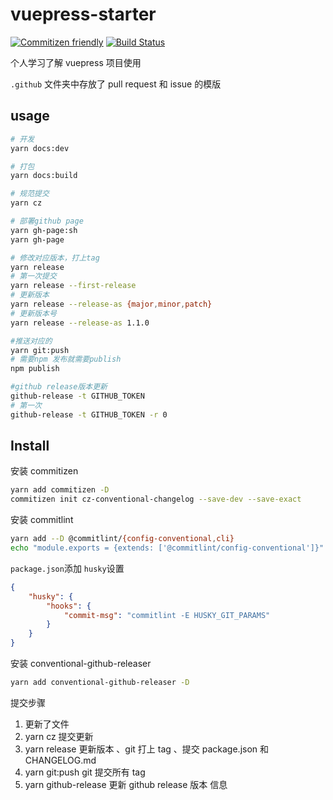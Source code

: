 # vuepress-starter

[![Commitizen friendly](https://img.shields.io/badge/commitizen-friendly-brightgreen.svg)](http://commitizen.github.io/cz-cli/)
[![Build Status](https://travis-ci.org/Wildlifes/vuepress-starter.svg?branch=master)](https://travis-ci.org/Wildlifes/vuepress-starter)

个人学习了解 vuepress 项目使用

`.github` 文件夹中存放了 pull request 和 issue 的模版

## usage

```bash
# 开发
yarn docs:dev

# 打包
yarn docs:build

# 规范提交
yarn cz

# 部署github page
yarn gh-page:sh
yarn gh-page

# 修改对应版本，打上tag
yarn release
# 第一次提交
yarn release --first-release
# 更新版本
yarn release --release-as {major,minor,patch}
# 更新版本号
yarn release --release-as 1.1.0

#推送对应的
yarn git:push
# 需要npm 发布就需要publish
npm publish

#github release版本更新
github-release -t GITHUB_TOKEN
# 第一次
github-release -t GITHUB_TOKEN -r 0
```

## Install

安装 commitizen

```bash
yarn add commitizen -D
commitizen init cz-conventional-changelog --save-dev --save-exact
```

安装 commitlint

```bash
yarn add --D @commitlint/{config-conventional,cli}
echo "module.exports = {extends: ['@commitlint/config-conventional']}" > commitlint.config.js
```

`package.json`添加 `husky`设置

```json
{
    "husky": {
        "hooks": {
            "commit-msg": "commitlint -E HUSKY_GIT_PARAMS"
        }
    }
}
```

安装 conventional-github-releaser

```bash
yarn add conventional-github-releaser -D
```

提交步骤

1. 更新了文件
2. yarn cz 提交更新
3. yarn release 更新版本 、git 打上 tag 、提交 package.json 和 CHANGELOG.md
4. yarn git:push git 提交所有 tag
5. yarn github-release 更新 github release 版本 信息
